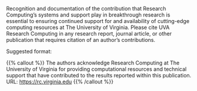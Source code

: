 Recognition and documentation of the contribution that Research Computing’s systems and support play in breakthrough research is essential to ensuring continued support for and availability of cutting-edge computing resources at The University of Virginia. Please cite UVA Research Computing in any research report, journal article, or other publication that requires citation of an author’s contributions.

Suggested format:

{{% callout %}}
The authors acknowledge Research Computing at The University of Virginia for providing computational resources and technical support that have contributed to the results reported within this publication. URL: https://rc.virginia.edu
{{% /callout %}}
